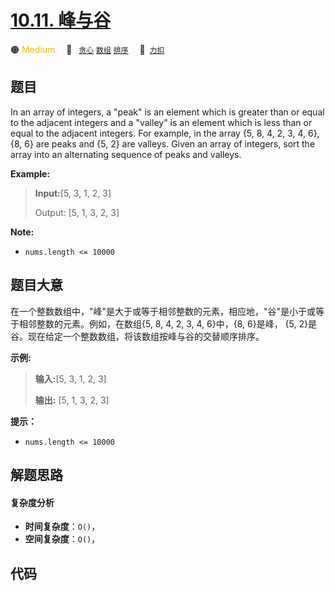 # [10.11. 峰与谷](https://2xiao.github.io/leetcode-js/interview/i_10.11.html)

🟠 <font color=#ffb800>Medium</font>&emsp; 🔖&ensp; [`贪心`](/tag/greedy.md) [`数组`](/tag/array.md) [`排序`](/tag/sorting.md)&emsp; 🔗&ensp;[`力扣`](https://leetcode.cn/problems/peaks-and-valleys-lcci)

## 题目

In an array of integers, a "peak" is an element which is greater than or equal
to the adjacent integers and a "valley" is an element which is less than or
equal to the adjacent inte­gers. For example, in the array {5, 8, 4, 2, 3, 4,
6}, {8, 6} are peaks and {5, 2} are valleys. Given an array of integers, sort
the array into an alternating sequence of peaks and valleys.

**Example:**

> 
> 
> 
> 
> 
> **Input:**[5, 3, 1, 2, 3]
> 
> Output:  [5, 1, 3, 2, 3]
> 
> 

**Note:**

  * `nums.length <= 10000`


## 题目大意

在一个整数数组中，"峰"是大于或等于相邻整数的元素，相应地，"谷"是小于或等于相邻整数的元素。例如，在数组{5, 8, 4, 2, 3, 4,
6}中，{8, 6}是峰， {5, 2}是谷。现在给定一个整数数组，将该数组按峰与谷的交替顺序排序。

**示例:**

> 
> 
> 
> 
> 
> **输入:**[5, 3, 1, 2, 3]
> 
> **输出:**  [5, 1, 3, 2, 3]
> 
> 

**提示：**

  * `nums.length <= 10000`


## 解题思路

#### 复杂度分析

- **时间复杂度**：`O()`，
- **空间复杂度**：`O()`，

## 代码

```javascript

```